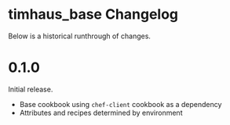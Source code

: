 # timhaus_base Changelog

Below is a historical runthrough of changes.

# 0.1.0

Initial release.

- Base cookbook using `chef-client` cookbook as a dependency
- Attributes and recipes determined by environment
